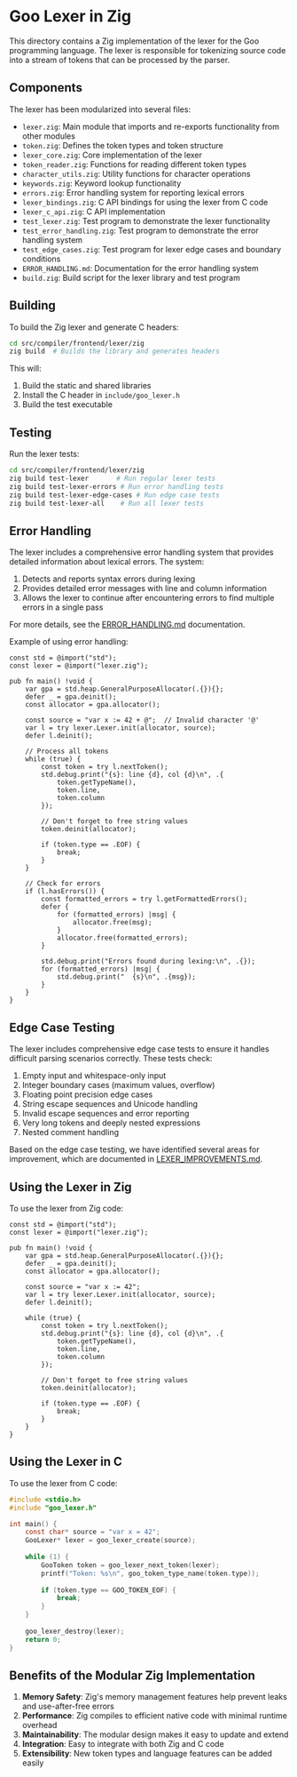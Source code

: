 # Goo Lexer in Zig

This directory contains a Zig implementation of the lexer for the Goo programming language. The lexer is responsible for tokenizing source code into a stream of tokens that can be processed by the parser.

## Components

The lexer has been modularized into several files:

- `lexer.zig`: Main module that imports and re-exports functionality from other modules
- `token.zig`: Defines the token types and token structure
- `lexer_core.zig`: Core implementation of the lexer
- `token_reader.zig`: Functions for reading different token types
- `character_utils.zig`: Utility functions for character operations
- `keywords.zig`: Keyword lookup functionality
- `errors.zig`: Error handling system for reporting lexical errors
- `lexer_bindings.zig`: C API bindings for using the lexer from C code
- `lexer_c_api.zig`: C API implementation
- `test_lexer.zig`: Test program to demonstrate the lexer functionality
- `test_error_handling.zig`: Test program to demonstrate the error handling system
- `test_edge_cases.zig`: Test program for lexer edge cases and boundary conditions
- `ERROR_HANDLING.md`: Documentation for the error handling system
- `build.zig`: Build script for the lexer library and test program

## Building

To build the Zig lexer and generate C headers:

```bash
cd src/compiler/frontend/lexer/zig
zig build  # Builds the library and generates headers
```

This will:
1. Build the static and shared libraries
2. Install the C header in `include/goo_lexer.h`
3. Build the test executable

## Testing

Run the lexer tests:

```bash
cd src/compiler/frontend/lexer/zig
zig build test-lexer       # Run regular lexer tests
zig build test-lexer-errors # Run error handling tests
zig build test-lexer-edge-cases # Run edge case tests
zig build test-lexer-all    # Run all lexer tests
```

## Error Handling

The lexer includes a comprehensive error handling system that provides detailed information about lexical errors. The system:

1. Detects and reports syntax errors during lexing
2. Provides detailed error messages with line and column information
3. Allows the lexer to continue after encountering errors to find multiple errors in a single pass

For more details, see the [ERROR_HANDLING.md](ERROR_HANDLING.md) documentation.

Example of using error handling:

```zig
const std = @import("std");
const lexer = @import("lexer.zig");

pub fn main() !void {
    var gpa = std.heap.GeneralPurposeAllocator(.{}){};
    defer _ = gpa.deinit();
    const allocator = gpa.allocator();
    
    const source = "var x := 42 + @";  // Invalid character '@'
    var l = try lexer.Lexer.init(allocator, source);
    defer l.deinit();
    
    // Process all tokens
    while (true) {
        const token = try l.nextToken();
        std.debug.print("{s}: line {d}, col {d}\n", .{
            token.getTypeName(), 
            token.line, 
            token.column
        });
        
        // Don't forget to free string values
        token.deinit(allocator);
        
        if (token.type == .EOF) {
            break;
        }
    }
    
    // Check for errors
    if (l.hasErrors()) {
        const formatted_errors = try l.getFormattedErrors();
        defer {
            for (formatted_errors) |msg| {
                allocator.free(msg);
            }
            allocator.free(formatted_errors);
        }
        
        std.debug.print("Errors found during lexing:\n", .{});
        for (formatted_errors) |msg| {
            std.debug.print("  {s}\n", .{msg});
        }
    }
}
```

## Edge Case Testing

The lexer includes comprehensive edge case tests to ensure it handles difficult parsing scenarios correctly. These tests check:

1. Empty input and whitespace-only input
2. Integer boundary cases (maximum values, overflow)
3. Floating point precision edge cases
4. String escape sequences and Unicode handling
5. Invalid escape sequences and error reporting
6. Very long tokens and deeply nested expressions
7. Nested comment handling

Based on the edge case testing, we have identified several areas for improvement, which are documented in [LEXER_IMPROVEMENTS.md](../../LEXER_IMPROVEMENTS.md).

## Using the Lexer in Zig

To use the lexer from Zig code:

```zig
const std = @import("std");
const lexer = @import("lexer.zig");

pub fn main() !void {
    var gpa = std.heap.GeneralPurposeAllocator(.{}){};
    defer _ = gpa.deinit();
    const allocator = gpa.allocator();
    
    const source = "var x := 42";
    var l = try lexer.Lexer.init(allocator, source);
    defer l.deinit();
    
    while (true) {
        const token = try l.nextToken();
        std.debug.print("{s}: line {d}, col {d}\n", .{
            token.getTypeName(), 
            token.line, 
            token.column
        });
        
        // Don't forget to free string values
        token.deinit(allocator);
        
        if (token.type == .EOF) {
            break;
        }
    }
}
```

## Using the Lexer in C

To use the lexer from C code:

```c
#include <stdio.h>
#include "goo_lexer.h"

int main() {
    const char* source = "var x = 42";
    GooLexer* lexer = goo_lexer_create(source);
    
    while (1) {
        GooToken token = goo_lexer_next_token(lexer);
        printf("Token: %s\n", goo_token_type_name(token.type));
        
        if (token.type == GOO_TOKEN_EOF) {
            break;
        }
    }
    
    goo_lexer_destroy(lexer);
    return 0;
}
```

## Benefits of the Modular Zig Implementation

1. **Memory Safety**: Zig's memory management features help prevent leaks and use-after-free errors
2. **Performance**: Zig compiles to efficient native code with minimal runtime overhead
3. **Maintainability**: The modular design makes it easy to update and extend
4. **Integration**: Easy to integrate with both Zig and C code
5. **Extensibility**: New token types and language features can be added easily 